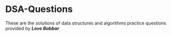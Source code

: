 # DSA-Questions

These are the solutions of data structures and algorithms practice questions provided by **_Love Babbar_**

